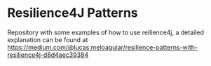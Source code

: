 # Resilience4J Patterns

Repository with some examples of how to use reilience4j, a detailed explanation can be found at <https://medium.com/@lucas.meloaguiar/resilience-patterns-with-resilience4j-d8d4aec39384>
